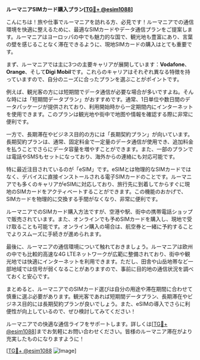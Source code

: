 **ルーマニアSIMカード購入プラン[[TG💪+ @esim1088](https://t.me/s/esim1088)]**

こんにちは！旅や仕事でルーマニアを訪れる方、必見です！ルーマニアでの通信環境を快適に整えるために、最適なSIMカードやデータ通信プランをご提案します。ルーマニアはヨーロッパの中でも魅力的な国で、観光地も豊富にあり、言葉の壁を感じることなく滞在できるように、現地SIMカードの購入はとても重要です。

まず、ルーマニアでは主に3つの主要キャリアが展開しています：**Vodafone**、**Orange**、そして**Digi Mobil**です。これらのキャリアはそれぞれ異なる特徴を持っていますので、自分のニーズに合ったプランを選ぶことがポイントです。

例えば、観光客の方には短期間でデータ通信が必要な場合が多いですよね。そんな時には「短期間データプラン」がおすすめです。通常、1日単位や数日間のデータパッケージが提供されており、利用開始時から一定期間内にインターネットを使用できます。このプランは観光地や街中で地图や情報を確認する際に非常に便利です。

一方で、長期滞在やビジネス目的の方には「長期契約プラン」が向いています。長期契約プランは、通常、固定料金で一定量のデータ通信が使用でき、追加料金を払うことでさらにデータ容量を増やすことができます。また、一部のプランでは電話やSMSもセットになっており、海外からの連絡にも対応可能です。

特に最近注目されているのが「eSIM」です。eSIMとは物理的なSIMカードではなく、デバイスに直接インストールされる電子SIMカードのことです。ルーマニアでも多くのキャリアがeSIMに対応しており、旅行先に到着してからすぐに現地のSIMカードをアクティベートすることができます。この機能のおかげで、SIMカードを物理的に交換する手間がなくなり、非常に便利です。

ルーマニアでのSIMカード購入方法ですが、空港や駅、街中の携帯電話ショップで販売されています。また、オンラインでも予めSIMカードを購入し、現地で受け取ることも可能です。オンライン購入の場合は、航空券と一緒に予約することでよりスムーズに手続きが進められます。

最後に、ルーマニアの通信環境について触れておきましょう。ルーマニアは欧州の中でも比較的高速な4G LTEネットワークが広範に整備されており、街中や観光地では快適にインターネットを利用できます。ただし、田舎や山岳地帯など一部地域では信号が弱くなることがありますので、事前に目的地の通信状況を調べておくと安心です。

まとめると、ルーマニアでのSIMカード選びは自分の用途や滞在期間に合わせて慎重に選ぶ必要があります。観光客であれば短期間データプラン、長期滞在やビジネス目的には長期契約プランが良いでしょう。また、eSIMの導入でさらに利便性が向上しているので、ぜひ検討してみてください！

ルーマニアでの快適な通信ライフをサポートします。詳しくは[[TG💪+ @esim1088](https://t.me/s/esim1088)]までお気軽にお問い合わせください。皆様のルーマニア滞在がより充実したものになりますように！

[[TG💪+ @esim1088](https://t.me/s/esim1088) ![Image](https://i.postimg.cc/Y0z9fWf4/image.png)]